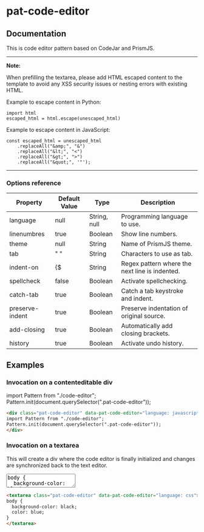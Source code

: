 # pat-code-editor

## Documentation

This is code editor pattern based on CodeJar and PrismJS.


---

**Note:**

When prefilling the textarea, please add HTML escaped content to the template to avoid any XSS security issues or nesting errors with existing HTML.

Example to escape content in Python:

    import html
    escaped_html = html.escape(unescaped_html)


Example to escape content in JavaScript:

    const escaped_html = unescaped_html
        .replaceAll("&amp;", "&")
        .replaceAll("&lt;", "<")
        .replaceAll("&gt;", ">")
        .replaceAll("&quot;", '"');

---

### Options reference

| Property       | Default Value | Type              | Description                   |
| -------------- | ------------- | ----------------- | ----------------------------- |
| language       | null          | String, null      | Programming language to use.  |
| linenumbres    | true          | Boolean           | Show line numbers.            |
| theme          | null          | String            | Name of PrismJS theme.        |
| tab            | "    "        | String            | Characters to use as tab.     |
| indent-on      | {$            | String            | Regex pattern where the next line is indented. |
| spellcheck     | false         | Boolean           | Activate spellchecking.       |
| catch-tab      | true          | Boolean           | Catch a tab keystroke and indent. |
| preserve-indent | true         | Boolean           | Preserve indentation of original source. |
| add-closing    | true          | Boolean           | Automatically add closing brackets. |
| history        | true          | Boolean           | Activate undo history.        |


## Examples

### Invocation on a contenteditable div

<div class="pat-code-editor" data-pat-code-editor="language: javascript" contenteditable>
import Pattern from "./code-editor";
Pattern.init(document.querySelector(".pat-code-editor"));
</div>

```html
<div class="pat-code-editor" data-pat-code-editor="language: javascript" contenteditable>
import Pattern from "./code-editor";
Pattern.init(document.querySelector(".pat-code-editor"));
</div>
```

### Invocation on a textarea

This will create a div where the code editor is finally initialized and changes are synchronized back to the text editor.

<textarea class="pat-code-editor" data-pat-code-editor="language: css">
body {
  background-color: black;
  color: blue;
}
</textarea>

```html
<textarea class="pat-code-editor" data-pat-code-editor="language: css">
body {
  background-color: black;
  color: blue;
}
</textarea>
```

